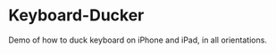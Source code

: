 Keyboard-Ducker
===============

Demo of how to duck keyboard on iPhone and iPad, in all orientations.